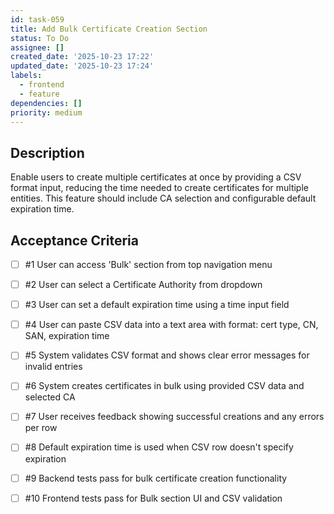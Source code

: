 ```yaml
---
id: task-059
title: Add Bulk Certificate Creation Section
status: To Do
assignee: []
created_date: '2025-10-23 17:22'
updated_date: '2025-10-23 17:24'
labels:
  - frontend
  - feature
dependencies: []
priority: medium
---
```


## Description

<!-- SECTION:DESCRIPTION:BEGIN -->
Enable users to create multiple certificates at once by providing a CSV format input, reducing the time needed to create certificates for multiple entities. This feature should include CA selection and configurable default expiration time.
<!-- SECTION:DESCRIPTION:END -->

## Acceptance Criteria
<!-- AC:BEGIN -->
- [ ] #1 User can access 'Bulk' section from top navigation menu
- [ ] #2 User can select a Certificate Authority from dropdown
- [ ] #3 User can set a default expiration time using a time input field
- [ ] #4 User can paste CSV data into a text area with format: cert type, CN, SAN, expiration time
- [ ] #5 System validates CSV format and shows clear error messages for invalid entries
- [ ] #6 System creates certificates in bulk using provided CSV data and selected CA
- [ ] #7 User receives feedback showing successful creations and any errors per row
- [ ] #8 Default expiration time is used when CSV row doesn't specify expiration

- [ ] #9 Backend tests pass for bulk certificate creation functionality
- [ ] #10 Frontend tests pass for Bulk section UI and CSV validation
<!-- AC:END -->
